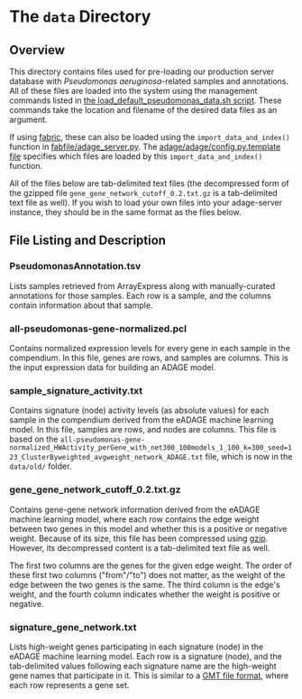 # The `data` Directory

## Overview

This directory contains files used for pre-loading our production server
database with *Pseudomonas aeruginosa*-related samples and annotations. All of
these files are loaded into the system using the management commands listed in
[the load_default_pseudomonas_data.sh script](https://github.com/greenelab/adage-server/blob/master/load_default_pseudomonas_data.sh).
These commands take the location and filename of the desired data files as
an argument.

If using [fabric](http://www.fabfile.org/), these can also be loaded using the
`import_data_and_index()` function in
[fabfile/adage_server.py](https://github.com/greenelab/adage-server/blob/master/fabfile/adage_server.py).
The
[adage/adage/config.py.template file](https://github.com/greenelab/adage-server/blob/master/adage/adage/config.py.template)
specifies which files are loaded by this `import_data_and_index()` function.

All of the files below are tab-delimited text files (the decompressed form
of the gzipped file `gene_gene_network_cutoff_0.2.txt.gz` is a tab-delimited
text file as well). If you wish to load your own files into your adage-server
instance, they should be in the same format as the files below.

## File Listing and Description

### **PseudomonasAnnotation.tsv**
  Lists samples retrieved from ArrayExpress along with manually-curated
  annotations for those samples. Each row is a sample, and the columns
  contain information about that sample.

### **all-pseudomonas-gene-normalized.pcl**
  Contains normalized expression levels for every gene in each sample in
  the compendium. In this file, genes are rows, and samples are columns.
  This is the input expression data for building an ADAGE model.

### **sample_signature_activity.txt**
  Contains signature (node) activity levels (as absolute values) for each
  sample in the compendium derived from the eADAGE machine learning model.
  In this file, samples are rows, and nodes are columns. This file is based
  on the
  `all-pseudomonas-gene-normalized_HWActivity_perGene_with_net300_100models_1_100_k=300_seed=123_ClusterByweighted_avgweight_network_ADAGE.txt`
  file, which is now in the `data/old/` folder.

### **gene_gene_network_cutoff_0.2.txt.gz**
  Contains gene-gene network information derived from the eADAGE machine
  learning model, where each row contains the edge weight between two genes
  in this model and whether this is a positive or negative weight. Because
  of its size, this file has been compressed using
  [gzip](http://www.gzip.org/). However, its decompressed content is a
  tab-delimited text file as well. 

  The first two columns are the genes for the given edge weight. The order of
  these first two columns ("from"/"to") does not matter, as the weight of the
  edge between the two genes is the same. The third column is the edge's
  weight, and the fourth column indicates whether the weight is positive or
  negative.

### **signature_gene_network.txt**
  Lists high-weight genes participating in each signature (node) in the eADAGE
  machine learning model. Each row is a signature (node), and the tab-delimited
  values following each signature name are the high-weight gene names that
  participate in it. This is similar to a
  [GMT file format](http://software.broadinstitute.org/cancer/software/genepattern/file-formats-guide#GMT),
  where each row represents a gene set.
